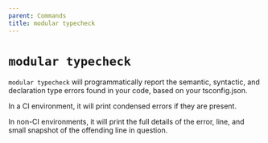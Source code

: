 ```yaml
---
parent: Commands
title: modular typecheck
---
```


# `modular typecheck`

`modular typecheck` will programmatically report the semantic, syntactic, and
declaration type errors found in your code, based on your tsconfig.json.

In a CI environment, it will print condensed errors if they are present.

In non-CI environments, it will print the full details of the error, line, and
small snapshot of the offending line in question.
